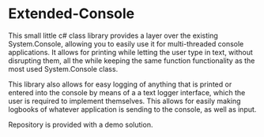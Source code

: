 # Extended-Console
This small little c# class library provides a layer over the existing System.Console, allowing you to easily use it for multi-threaded console applications. It allows for printing while letting the user type in text, without disrupting them, all the while keeping the same function functionality as the most used System.Console class.

This library also allows for easy logging of anything that is printed or entered into the console by means of a a text logger interface, which the user is required to implement themselves. This allows for easily making logbooks of whatever application is sending to the console, as well as input.

Repository is provided with a demo solution.
